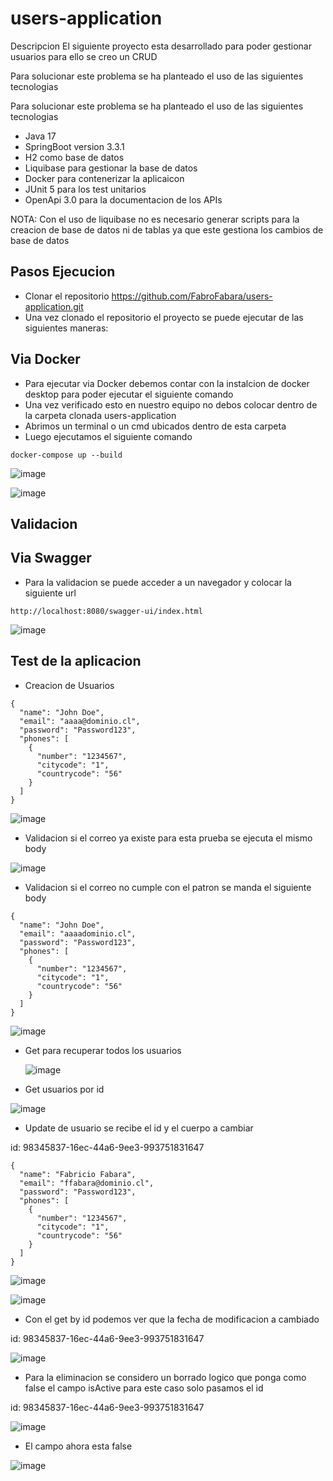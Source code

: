 # users-application

Descripcion
El siguiente proyecto esta desarrollado para poder gestionar usuarios para ello se creo un CRUD

Para solucionar este problema se ha planteado el uso de las siguientes tecnologias

Para solucionar este problema se ha planteado el uso de las siguientes tecnologias
- Java 17
- SpringBoot version 3.3.1
- H2 como base de datos
- Liquibase para gestionar la base de datos
- Docker para contenerizar la aplicaicon
- JUnit 5 para los test unitarios
- OpenApi 3.0 para la documentacion de los APIs

NOTA: Con el uso de liquibase no es necesario generar scripts para la creacion de base de datos ni de tablas ya que este gestiona los cambios de base de datos

## Pasos Ejecucion

- Clonar el repositorio https://github.com/FabroFabara/users-application.git
- Una vez clonado el repositorio el proyecto se puede ejecutar de las siguientes maneras:
  
## Via Docker

- Para ejecutar via Docker debemos contar con la instalcion de docker desktop para poder ejecutar el siguiente comando
- Una vez verificado esto en nuestro equipo no debos colocar dentro de la carpeta clonada users-application
- Abrimos un terminal o un cmd ubicados dentro de esta carpeta
- Luego ejecutamos el siguiente comando

```
docker-compose up --build 
```

![image](https://github.com/user-attachments/assets/071b02cd-8ad5-423b-ae34-56592b337f6b)

![image](https://github.com/user-attachments/assets/c2bdb6d9-ee7a-4a8c-add9-71c9e2fb65c5)

## Validacion


## Via Swagger

- Para la validacion se puede acceder a un navegador y colocar la siguiente url

```
http://localhost:8080/swagger-ui/index.html
```

![image](https://github.com/user-attachments/assets/8addc327-2b9e-4a23-aa5e-18ca659498ba)

## Test de la aplicacion

- Creacion de Usuarios

```
{
  "name": "John Doe",
  "email": "aaaa@dominio.cl",
  "password": "Password123",
  "phones": [
    {
      "number": "1234567",
      "citycode": "1",
      "countrycode": "56"
    }
  ]
}
```
![image](https://github.com/user-attachments/assets/23d99835-835b-4f5c-a894-c72e630f7a58)

- Validacion si el correo ya existe para esta prueba se ejecuta el mismo body

![image](https://github.com/user-attachments/assets/7d330cc9-1555-4dbf-8402-a6890164d2b1)

- Validacion si el correo no cumple con el patron se manda el siguiente body 


```
{
  "name": "John Doe",
  "email": "aaaadominio.cl",
  "password": "Password123",
  "phones": [
    {
      "number": "1234567",
      "citycode": "1",
      "countrycode": "56"
    }
  ]
}
```
![image](https://github.com/user-attachments/assets/ceeb63b6-038e-4334-91c1-5d13a65e9601)

- Get para recuperar todos los usuarios

  ![image](https://github.com/user-attachments/assets/f23ddc17-815d-4328-af12-b6444c8acb87)

- Get usuarios por id

![image](https://github.com/user-attachments/assets/ae5e5abd-c657-49ce-b81e-ea28425631f0)

- Update de usuario se recibe el id y el cuerpo a cambiar

id: 98345837-16ec-44a6-9ee3-993751831647

```
{
  "name": "Fabricio Fabara",
  "email": "ffabara@dominio.cl",
  "password": "Password123",
  "phones": [
    {
      "number": "1234567",
      "citycode": "1",
      "countrycode": "56"
    }
  ]
}
```

![image](https://github.com/user-attachments/assets/18d2987e-d41d-4b0f-b67a-b78b71c19c26)

![image](https://github.com/user-attachments/assets/846bcf85-4fc7-4dd1-85b0-b6cf58ae7ff5)

- Con el get by id podemos ver que la fecha de modificacion a cambiado

id: 98345837-16ec-44a6-9ee3-993751831647


![image](https://github.com/user-attachments/assets/05ff86d1-9895-4438-a0aa-2424db2ca4f1)

- Para la eliminacion se considero un borrado logico que ponga como false el campo isActive para este caso solo pasamos el id

id: 98345837-16ec-44a6-9ee3-993751831647

![image](https://github.com/user-attachments/assets/8451f95b-5bb2-49fb-b198-1994ad7df25e)

- El campo ahora esta false 

![image](https://github.com/user-attachments/assets/4ef5c1bc-0839-451c-aec0-f22f92f6a2b0)

